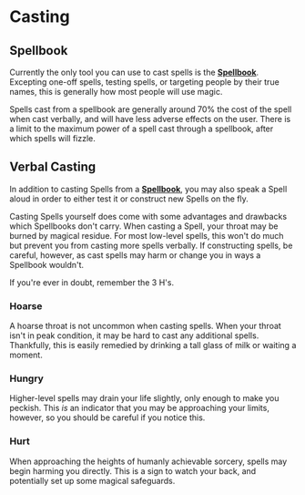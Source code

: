 # Casting

## Spellbook

Currently the only tool you can use to cast spells is the 
**[Spellbook](../items/spellbook.md)**. 
Excepting one-off spells, testing spells, or targeting people by their 
true names, this is generally how most people will use magic.

Spells cast from a spellbook are generally around 70% the cost of the
spell when cast verbally, and will have less adverse effects on the user.
There is a limit to the maximum power of a spell cast through a spellbook,
after which spells will fizzle.

## Verbal Casting

In addition to casting Spells from a **[Spellbook](../items/spellbook.md)**, you
may also speak a Spell aloud in order to either test it or construct
new Spells on the fly.

Casting Spells yourself does come with some advantages and drawbacks
which Spellbooks don't carry. When casting a Spell, your throat may be
burned by magical residue. For most low-level spells, this won't do much
but prevent you from casting more spells verbally. If constructing spells,
be careful, however, as cast spells may harm or change you in ways a
Spellbook wouldn't.

If you're ever in doubt, remember the 3 H's.

### Hoarse

A hoarse throat is not uncommon when casting spells.
When your throat isn't in peak condition, it may be hard to cast
any additional spells.
Thankfully, this is easily remedied by drinking a tall glass of
milk or waiting a moment.

### Hungry

Higher-level spells may drain your life slightly, only enough to make
you peckish.
This *is* an indicator that you may be approaching your limits, however,
so you should be careful if you notice this.

### Hurt

When approaching the heights of humanly achievable sorcery, spells may
begin harming you directly.
This is a sign to watch your back, and potentially set up some magical
safeguards.